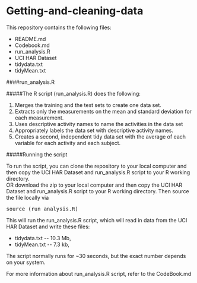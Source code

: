 Getting-and-cleaning-data
=========================

This repository contains the following files:
* README.md
* Codebook.md 
* run_analysis.R
* UCI HAR Dataset
* tidydata.txt
* tidyMean.txt


####run_analysis.R

#####The R script (run_analysis.R) does the following:

 1. Merges the training and the test sets to create one data set.
 2. Extracts only the measurements on the mean and standard deviation for each measurement.
 3. Uses descriptive activity names to name the activities in the data set
 4. Appropriately labels the data set with descriptive activity names.
 5. Creates a second, independent tidy data set with the average of each variable for each activity and each subject.

#####Running the script

To run the script, you can clone the repository to your local computer and then copy the UCI HAR Dataset and run_analysis.R script to your R working directory.<br/>
OR download the zip to your local computer and then copy the UCI HAR Dataset and run_analysis.R script to your R working directory. Then source the file locally via
<pre>source (run_analysis.R)
</pre>
This will run the run_analysis.R script, which will read in data from the UCI HAR Dataset and write these files:
* tidydata.txt -- 10.3 Mb, 
* tidyMean.txt -- 7.3 kb, 

The script normally runs for ~30 seconds, but the exact number depends on your system.

For more information about run_analysis.R script, refer to the CodeBook.md
